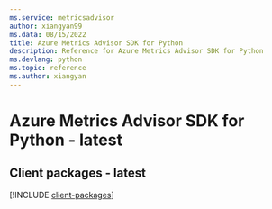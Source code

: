 ```yaml
---
ms.service: metricsadvisor
author: xiangyan99
ms.data: 08/15/2022
title: Azure Metrics Advisor SDK for Python
description: Reference for Azure Metrics Advisor SDK for Python
ms.devlang: python
ms.topic: reference
ms.author: xiangyan
---
```

# Azure Metrics Advisor SDK for Python - latest

## Client packages - latest
[!INCLUDE [client-packages](metrics-advisor-client-index.md)]